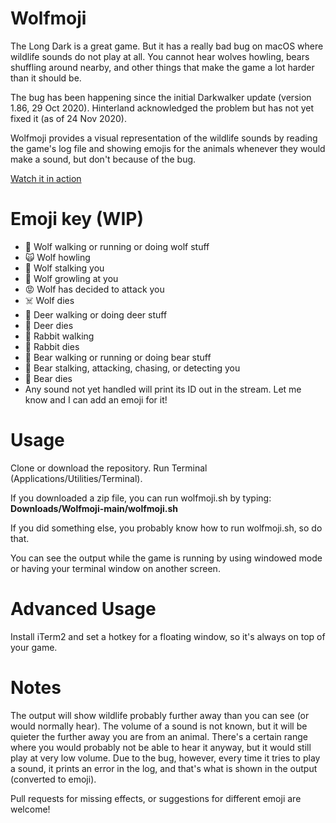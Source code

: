 # Wolfmoji
The Long Dark is a great game. But it has a really bad bug on macOS where wildlife sounds do not play at all. You cannot hear wolves howling, bears shuffling around nearby, and other things that make the game a lot harder than it should be.

The bug has been happening since the initial Darkwalker update (version 1.86, 29 Oct 2020). Hinterland acknowledged the problem but has not yet fixed it (as of 24 Nov 2020).

Wolfmoji provides a visual representation of the wildlife sounds by reading the game's log file and showing emojis for the animals whenever they would make a sound, but don't because of the bug.

[Watch it in action](https://youtu.be/0YHAjnvdTAg "I ruined an ear wrap just for you!")

# Emoji key (WIP)

- 🐺 Wolf walking or running or doing wolf stuff
- 🙀 Wolf howling
- 🤡 Wolf stalking you
- 🤬 Wolf growling at you
- 😡 Wolf has decided to attack you
- ☠️ Wolf dies
- 🦌 Deer walking or doing deer stuff
- 🥩 Deer dies
- 🐇 Rabbit walking
- 💩 Rabbit dies
- 🐻 Bear walking or running or doing bear stuff
- 🧸 Bear stalking, attacking, chasing, or detecting you
- 🥶 Bear dies
- Any sound not yet handled will print its ID out in the stream. Let me know and I can add an emoji for it!

# Usage 
Clone or download the repository. Run Terminal (Applications/Utilities/Terminal). 

If you downloaded a zip file, you can run wolfmoji.sh by typing:
**Downloads/Wolfmoji-main/wolfmoji.sh**

If you did something else, you probably know how to run wolfmoji.sh, so do that.

You can see the output while the game is running by using windowed mode or having your terminal window on another screen.

# Advanced Usage
Install iTerm2 and set a hotkey for a floating window, so it's always on top of your game.

# Notes
The output will show wildlife probably further away than you can see (or would normally hear). The volume of a sound is not known, but it will be quieter the further away you are from an animal. There's a certain range where you would probably not be able to hear it anyway, but it would still play at very low volume. Due to the bug, however, every time it tries to play a sound, it prints an error in the log, and that's what is shown in the output (converted to emoji).

Pull requests for missing effects, or suggestions for different emoji are welcome!
